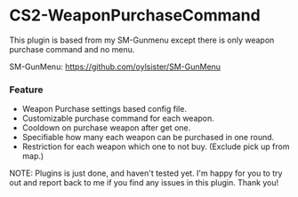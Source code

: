 # CS2-WeaponPurchaseCommand

This plugin is based from my SM-Gunmenu except there is only weapon purchase command and no menu. 

SM-GunMenu: https://github.com/oylsister/SM-GunMenu

### Feature
- Weapon Purchase settings based config file.
- Customizable purchase command for each weapon.
- Cooldown on purchase weapon after get one.
- Specifiable how many each weapon can be purchased in one round.
- Restriction for each weapon which one to not buy. (Exclude pick up from map.)

NOTE: Plugins is just done, and haven't tested yet. I'm happy for you to try out and report back to me if you find any issues in this plugin. Thank you! 
